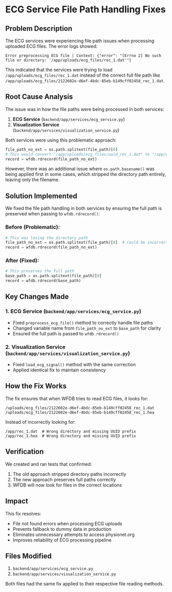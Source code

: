 # ECG Service File Path Handling Fixes

## Problem Description

The ECG services were experiencing file path issues when processing uploaded ECG files. The error logs showed:

```
Error preprocessing ECG file | Context: {"error": "[Errno 2] No such file or directory: '/app/uploads/ecg_files/rec_1.dat'"}
```

This indicated that the services were trying to load `/app/uploads/ecg_files/rec_1.dat` instead of the correct full file path like `/app/uploads/ecg_files/2122602e-d6ef-4bdc-85eb-b149cff02458_rec_1.dat`.

## Root Cause Analysis

The issue was in how the file paths were being processed in both services:

1. **ECG Service** (`backend/app/services/ecg_service.py`)
2. **Visualization Service** (`backend/app/services/visualization_service.py`)

Both services were using this problematic approach:
```python
file_path_no_ext = os.path.splitext(file_path)[0]
# This would convert "/app/uploads/ecg_files/uuid_rec_1.dat" to "/app/uploads/ecg_files/uuid_rec_1"
record = wfdb.rdrecord(file_path_no_ext)
```

However, there was an additional issue where `os.path.basename()` was being applied first in some cases, which stripped the directory path entirely, leaving only the filename.

## Solution Implemented

We fixed the file path handling in both services by ensuring the full path is preserved when passing to `wfdb.rdrecord()`:

### Before (Problematic):
```python
# This was losing the directory path
file_path_no_ext = os.path.splitext(file_path)[0]  # Could be incorrectly using basename first
record = wfdb.rdrecord(file_path_no_ext)
```

### After (Fixed):
```python
# This preserves the full path
base_path = os.path.splitext(file_path)[0]
record = wfdb.rdrecord(base_path)
```

## Key Changes Made

### 1. ECG Service (`backend/app/services/ecg_service.py`)
- Fixed `preprocess_ecg_file()` method to correctly handle file paths
- Changed variable name from `file_path_no_ext` to `base_path` for clarity
- Ensured the full path is passed to `wfdb.rdrecord()`

### 2. Visualization Service (`backend/app/services/visualization_service.py`)
- Fixed `load_ecg_signal()` method with the same correction
- Applied identical fix to maintain consistency

## How the Fix Works

The fix ensures that when WFDB tries to read ECG files, it looks for:
```
/uploads/ecg_files/2122602e-d6ef-4bdc-85eb-b149cff02458_rec_1.dat
/uploads/ecg_files/2122602e-d6ef-4bdc-85eb-b149cff02458_rec_1.hea
```

Instead of incorrectly looking for:
```
/app/rec_1.dat  # Wrong directory and missing UUID prefix
/app/rec_1.hea  # Wrong directory and missing UUID prefix
```

## Verification

We created and ran tests that confirmed:
1. The old approach stripped directory paths incorrectly
2. The new approach preserves full paths correctly
3. WFDB will now look for files in the correct locations

## Impact

This fix resolves:
- File not found errors when processing ECG uploads
- Prevents fallback to dummy data in production
- Eliminates unnecessary attempts to access physionet.org
- Improves reliability of ECG processing pipeline

## Files Modified

1. `backend/app/services/ecg_service.py`
2. `backend/app/services/visualization_service.py`

Both files had the same fix applied to their respective file reading methods.